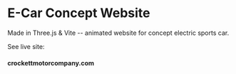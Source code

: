 # E-Car Concept Website
Made in Three.js &amp; Vite -- animated website for concept electric sports car.

See live site:
#### crockettmotorcompany.com